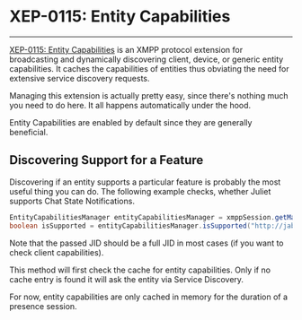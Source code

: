 # XEP-0115: Entity Capabilities
---

[XEP-0115: Entity Capabilities][Entity Capabilities] is an XMPP protocol extension for broadcasting and dynamically discovering client, device, or generic entity capabilities.
It caches the capabilities of entities thus obviating the need for extensive service discovery requests.

Managing this extension is actually pretty easy, since there's nothing much you need to do here. It all happens automatically under the hood.

Entity Capabilities are enabled by default since they are generally beneficial.

## Discovering Support for a Feature

Discovering if an entity supports a particular feature is probably the most useful thing you can do.
The following example checks, whether Juliet supports Chat State Notifications.

```java
EntityCapabilitiesManager entityCapabilitiesManager = xmppSession.getManager(EntityCapabilitiesManager.class);
boolean isSupported = entityCapabilitiesManager.isSupported("http://jabber.org/protocol/chatstates", Jid.valueOf("juliet@example.net/balcony"));
```

Note that the passed JID should be a full JID in most cases (if you want to check client capabilities).

This method will first check the cache for entity capabilities. Only if no cache entry is found it will ask the entity via Service Discovery.

For now, entity capabilities are only cached in memory for the duration of a presence session.

[Entity Capabilities]: http://xmpp.org/extensions/xep-0115.html "XEP-0115: Entity Capabilities"
